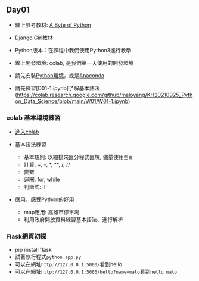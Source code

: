 
## Day01

- 線上參考教材: [A Byte of Python](https://python.swaroopch.com/)

- [Django Girl教材](https://djangogirlstaipei.herokuapp.com/tutorials/python/?os=windows)

- Python版本：在課程中我們使用Python3進行教學

- 線上開發環境: colab, 是我們第一天使用的開發環境

- 請先安裝[Python環境](https://www.python.org/)，或是[Anaconda](https://www.anaconda.com/products/distribution)

- 請先練習[D01-1.ipynb]了解基本語法(https://colab.research.google.com/github/maloyang/KH20210925_Python_Data_Science/blob/main/W01/W01-1.ipynb)


### colab 基本環境練習

- [進入colab](https://colab.research.google.com)

- 基本語法練習
    - 基本規則: 以縮排來區分程式區塊, 儘量使用`空白`
    - 計算: +, -, *, **, /, //
    - 變數
    - 迴圈: for, while
    - 判斷式: if

- 應用，感受Python的好用
    - map應用: 高雄市停車場
    - 利用政府開放資料練習基本語法、進行解析

### Flask網頁初探

- pip install flask
- 試著執行程式`python app.py`
- 可以在網址`http://127.0.0.1:5000/`看到hello
- 可以在網址`http://127.0.0.1:5000/hello?name=malo`看到`hello malo`
